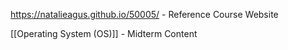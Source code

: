 https://natalieagus.github.io/50005/ - Reference Course Website

[[Operating System (OS)]] - Midterm Content